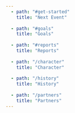 ```yaml
---
  - path: "#get-started"
    title: "Next Event" 
    
  - path: "#goals"
    title: "Goals" 
  
  - path: "#reports"
    title: "Reports" 
  
  - path: "/character"
    title: "Character" 
  
  - path: "/history"
    title: "History" 
  
  - path: "/partners"
    title: "Partners"
---
```

